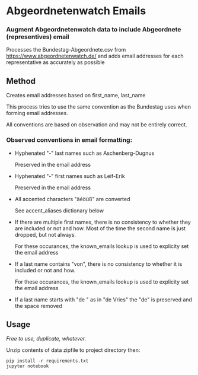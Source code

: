 # Abgeordnetenwatch Emails

### Augment Abgeordnetenwatch data to include Abgeordnete (representives) email

Processes the Bundestag-Abgeordnete.csv from https://www.abgeordnetenwatch.de/ and adds email addresses for each representative as accurately as possible

## Method

Creates email addresses based on first_name, last_name

This process tries to use the same convention as the Bundestag uses when forming email addresses.

All conventions are based on observation and may not be entirely correct.

### Observed conventions in email formatting:

- Hyphenated "-" last names such as Aschenberg-Dugnus

  Preserved in the email address
- Hyphenated "-" first names such as Leif-Erik

  Preserved in the email address
- All accented characters "äéöüß" are converted

  See accent_aliases dictionary below
- If there are multiple first names, there is no consistency to whether they are included or not and how. Most of the time the second name is just dropped, but not always.

  For these occurances, the known_emails lookup is used to explicity set the email address

- If a last name contains "von", there is no consistency to whether it is included or not and how.

  For these occurances, the known_emails lookup is used to explicity set the email address
- If a last name starts with "de " as in "de Vries" the "de" is preserved and the space removed

## Usage

_Free to use, duplicate, whatever._

Unzip contents of data zipfile to project directory then:

```
pip install -r requirements.txt
jupyter notebook
```
